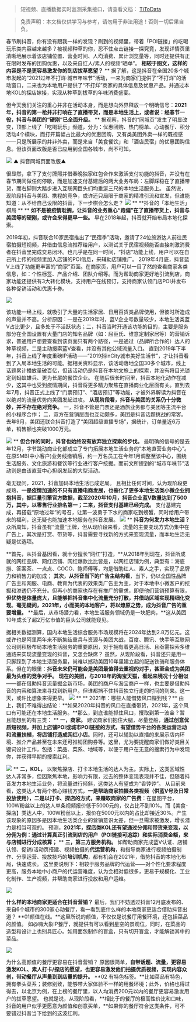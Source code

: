 > 短视频、直播数据实时监测采集接口，请查看文档： [TiToData](https://www.titodata.com?from=douyinarticle)

> 免责声明：本文档仅供学习与参考，请勿用于非法用途！否则一切后果自负。



春节刷抖音，你有没有跟我一样的发现？刷到的视频里，带着「POI链接」的吃喝玩乐类内容越来越多？被视频种草的你，忍不住点击链接一探究竟，发现详情页里清晰地展示着该店铺位置、营业时间、人均消费、累计浏览量等，同时还提供有正在限时发布的团购优惠，以及来自红人/素人的视频“晒单”。
**相较于图文，这样的内容是不是更容易激发你的到店拔草愿望？**
**
据了解，这是抖音在全国20多个城市发起的“2021过年不打烊·城市年味节”活动，一来为商家们提供了“不打烊”的活动窗口，二来也为本地用户提供了“不打烊”商家的具体信息及优惠产品。并通过本地KOL的探店嫁接，实现从种草到拔草的年味消费盛宴。


但今天我们关注的重心并非在活动本身，而是想向外界释放一个明确信号：**2021年，抖音的第一枪并非打响在了直播带货，而是本地生活上，或者说：经春节一役，抖音与美团的“硬刚”已全面升级。**
**
据观察，抖音的“同城页”发生了明显改变，顶部上线了「吃喝玩乐」频道，分为：优惠团购、热门榜单、心动餐厅、积分活动4个模块，而打开篇幅占比最大的优惠团购，又有类美团外卖一样的既视感——只是所展示的并非外卖，而是来自「美食餐饮」和「酒店民宿」的优惠团购信息。但该页面改版是否已应用到全国各城市，尚不可知。

![](https://cdn.nlark.com/yuque/0/2021/webp/97322/1615088140419-8c3488d6-bd46-46d3-be55-c3e51898fdb5.webp#align=left&display=inline&height=449&margin=%5Bobject%20Object%5D&originHeight=752&originWidth=1080&size=0&status=done&style=none&width=645)
▲ 抖音同城页面改版▲ 

很显然，拿下了支付牌照并借春晚独家红包合作来激活支付功能的抖音，并没有在春节期间做任何停歇，而是加速支付基建后的两大业务布局：左脚踩稳在了直播带货，而右脚则大踏步进入互联网巨头们均垂涎三尺的本地生活服务上。 虽然说，现阶段抖音与美团、携程的竞争，或许还只局限于商家的精准引流和宣发，但谁能知道：从不给自己设限的抖音，下一步棋会怎么走？
![](https://cdn.nlark.com/yuque/0/2021/webp/97322/1615088140401-41e83606-9019-49c8-a812-95cd7193ff36.webp#align=left&display=inline&height=154&margin=%5Bobject%20Object%5D&originHeight=134&originWidth=560&size=0&status=done&style=none&width=645)
**
**抖音的「本地生活」棋局
**
**
**如不是被疫情耽搁，让抖音的业务重心“跑偏”在了直播带货上，抖音与美团等的硬刚，或许会来得更早一些。**
早在2018年起，抖音就开始布局本地化探索。

2019年初，抖音联合10家民宿推出了“民宿季”活动，邀请了24位旅游达人前往民宿拍摄短视频，并借由信息流推荐给用户，以测试关于民宿视频能否直接刺激消费者在抖音里完成交易闭环。也几乎是在同一时间，“抖店”功能上线，用户可以在自己所上传的视频里加入店铺的POI信息，来辅助店铺推广。 2019年4月底，抖音蓝V上线了功能更丰富的“商家”页面。在商家页，用户可以一目了然的查看商家各类信息，如：个性标签、产品介绍、团队介绍等。而为帮助商家更好地引流到店，商家功能还提供有3大转化模块，支持用户在线预订，支持商家认领门店POI并发布各种促销活动和优惠卡券。

![](https://cdn.nlark.com/yuque/0/2021/webp/97322/1615088140392-bc3aefdc-a0e0-4b0d-ad33-c650dd2fe866.webp#align=left&display=inline&height=586&margin=%5Bobject%20Object%5D&originHeight=808&originWidth=889&size=0&status=done&style=none&width=645)


该功能一经上线，就吸引了大量的生活家居、日用百货类品牌使用，但彼时所造成的声量并不高。分析原因：一是在2019年时，蓝V企业号数量较少，本地生活类蓝V占比更少，且多处于不活跃状态；二，抖音当时开通该功能的目的，主要是服务部分在全国设置有大量门店的知名品牌（如：屈臣氏、维意定制家居等）的营销诉求，普通用户想要查看到该页面只有两个路径，一是通过（品牌所合作的）达人的种草视频，二是主动搜索蓝V查看，并没有其他公域流量入口。 直到2019年下半年，抖音上线了年度重磅IP活动——“2019抖inCity城市美好生活节”，才让抖音看到了入局本地生活的可能。据相关资料显示，该活动落地全国30多个城市，线上话题累计播放量破百亿，但该活动仍是抖音在本地文旅上的探索，并没有将目光锁定到蚂蚁雄兵、更为长尾的餐饮企业。 在随后很长时间里，抖音本地化动作在减少，这其中也受到疫情期间，抖音将更多精力聚焦在直播商业化层面有关。直到去年7月，抖音正式上线了“门票预订”、“酒店预订”等功能，才被外界解读为抖音在以绝对的流量优势向美团发起进攻。
**从现阶段看，抖音与美团的关系仍十分微妙，并不存在绝对竞争。**
一，抖音不管是门票还是酒旅业务都与美团等主流平台的小程序合作；
二，双方在营销层面也互动颇多，美团是抖音话题挑战的常客。去年9月，美团还联合抖音打造了“美团超级直播专场”，据统计，订单量近6万单，销售额也突破1000万元。

**![](https://cdn.nlark.com/yuque/0/2021/webp/97322/1615088140477-d4f16957-fb50-4f90-ab28-8f00932f3d0f.webp#align=left&display=inline&height=563&margin=%5Bobject%20Object%5D&originHeight=628&originWidth=720&size=0&status=done&style=none&width=645)**
**
**但合作的同时，抖音也始终没有放弃独立探索的步伐。**
最明确的信号的是去年12月，字节跳动商业化部成立了专门拓展本地生活业务的“本地直营业务中心”。在原SMB(中小客户)业务线撤销后，约一万名员工在今年1月调整至该中心，围绕生活服务、文化旅游和餐饮等行业进行客户挖掘。而前文所提到的“城市年味节”活动则是由该直营中心担纲发起的大型活动。

毫无疑问，2021，抖音加码本地生活已成定局。
且相比任何时间，认为现阶段更成熟，**一是疫情加速的不只有直播电商发展，也催化了更多本地生活类小微企业拥抱抖音，据巨量引擎官方数据，截至2020年10月，抖音企业蓝V数量达到了500万，其中，以零售行业排名第一；二来，抖音支付基建已经完成。**
支付基建完成，再搭载“原地过年”的号召，让第一波勇于下水的商家吃到螃蟹，同时给用户带来的福利，这无疑也能加速本地服务在抖音发展。
![](https://cdn.nlark.com/yuque/0/2021/webp/97322/1615088140400-99be029e-cb12-4463-9750-a5a6c5609d49.webp#align=left&display=inline&height=154&margin=%5Bobject%20Object%5D&originHeight=134&originWidth=560&size=0&status=done&style=none&width=645)
**
**抖音为何发力本地生活？**
众所周知，抖音虽有“流量”王牌，但从现阶段来看，流量的主要变现方式仍集中在广告上，其次是打赏、带货等，抖音需要寻找新的方式来变现流量，而本地生活无疑是优选项。


**首先，从抖音基因看，就十分擅长“网红”打造，**从2018年到现在，抖音所成就的网红品牌、网红店铺、网红爆款比比皆是，以网红店铺为例，典型有：海底捞、答案茶、一点点、COCO、鲍师傅等，均是借助红人、素人之手，实现了品牌力和销售力的加成；
**其次，从抖音当下的广告主结构看**，当下，仍以全国性品牌广告主和网服、电商、教育为代表的效果类广告主为主，对于本地中小微客户的挖掘和渗透仍不充分。但再小的商家也存在有推广的需求，即便他们营销预算有限，**但优势是体量庞大，且能够把抖音集中化流量充分打散，并借助区域实现精细化变现**。**毫无疑问，2021年，小而美的本地客户，将以燎原之势，成为抖音广告的重要增量。** **最后，从市场潜力看，本地生活服务领域仍是一块肥肉，**这从美团10年成长了超2万亿市值的巨头公司就能窥见。

据相关数据测算，国内本地生活综合服务市场规模将在2024年达到2.8万亿元。这或许也是阿里两年来不断集结重兵与资源与美团大战，百度、腾讯、快手等互联网公司则积极布局本地生活服务的重要原因，对于拥有着更高日活、且亟需探索多维通路来实现流量变现的抖音，又怎会缺席？ 虽然，从现阶段看，抖音还只是用一只脚踩到了本地生活服务里，尚难以撼动美团10年里建立起的配送铁骑和服务体系。但在的眼里：**抖音未来仍可能会是美团最值得去重视的对手，甚至会成为美团最为头疼的竞争对手。** **现在的美团，与2018年的淘宝天猫，看起来境况十分相似**——都在借助抖音流量掘金新市场，美团的商户与淘宝商户一样，也主要是借助抖音的内容和算法来寻找到新用户。但谁都挡不住抖音独立行走的时间的到来。这一天，或许比想象来得更早。
![](https://cdn.nlark.com/yuque/0/2021/webp/97322/1615088140400-99be029e-cb12-4463-9750-a5a6c5609d49.webp#align=left&display=inline&height=154&margin=%5Bobject%20Object%5D&originHeight=134&originWidth=560&size=0&status=done&style=none&width=645)
**
** 2021年：哪些人能借势风口赚到钱？**
由上，我们不难得出结论：**如果2020年抖音的风口在直播带货，2021年，这个风口有可能还在本地生活服务。**那么，到底谁能抓住风口，攫取到第一波金？暂且能想到的有三类：
**
**一，商家。**
建议商家们抱住大腿，尽量登船，**通过创意优质短视频，并加上店铺POI或城市POI链接的方式，有望借势平台的各类运营活动和流量扶植，将店铺打造成网红小店**。同时，还可以辅助以直播的来展示店内环境、推介产品甚至在未来还可推销团购券等。这里，尤为要提醒商家们做好类目关键词设计工作，包括：菜品、菜系、地域等，以便于用户在无意的搜索行为中发现你，并获得早期的搜索红利。

![](https://cdn.nlark.com/yuque/0/2021/webp/97322/1615088140437-b2751167-45e9-4efa-a3be-3f26f68c6cf4.webp#align=left&display=inline&height=674&margin=%5Bobject%20Object%5D&originHeight=1092&originWidth=1045&size=0&status=done&style=none&width=645)
**
**二，KOL，**
以聚焦探店、打卡本地生活的达人为主。实际上，这类区域性达人非常多，但因聚焦本地，影响力有限，过去的整体变现表现并不佳，但随着抖音发力本地生活业务，将流量进行倾斜，这类达人有望成为“香饽饽”。
从目前来看，这类达人有两个核心赚钱方式，**一是帮助商家拍摄各类视频（供蓝V号及日常投放使用），二是以打卡、探店的方式，来赚取商家的广告费**：在星图平台，100W粉丝以上的达人单条视频报价低于5000元的，仅占比不到10%。而【美食-探店】类达人中，100W粉丝以上，报价在5000元以内的占比却接近30%。产生该现象的原因多是因本地生活类企业的营销意识太差，但一旦需求被激发，增长潜力是相当可观的。
预测，**2021年，探店类KOL还有望通过分佣和带货来变现，以分佣为例：通过计算真正引流到店的用户（POI链接可追踪）和实际消费金额，来与店铺进行分成核算；**
**
**三，第三方服务机构。**
如帮助商家完成蓝V认证、店铺认领、促销/活动页搭建、视频拍摄的**代运营机构**，和指导商家进行视频拍摄制作、分享运营、投放技巧的**培训机构**，都有机会在2021年，借势抖音的本地化布局，快速成长。
这里要说明下：相较于服务品牌的代运营——对个性化要求程度更高，服务本地中小商户的代运营难度，认为会相对低很多，更易于规模化、工业化制作、生产视频，并帮助商家进行投放和用户运维。

![](https://cdn.nlark.com/yuque/0/2021/webp/97322/1615088140400-99be029e-cb12-4463-9750-a5a6c5609d49.webp#align=left&display=inline&height=154&margin=%5Bobject%20Object%5D&originHeight=134&originWidth=560&size=0&status=done&style=none&width=645)


**什么样的本地商家更适合在抖音营销？** 最后，我们不妨透过抖音12月底发布的、来自6个城市的300家心动餐厅，看一看到底什么样的本地商家更适合借助抖音出道？ **01颜值在线。**这里所说的颜值，不仅仅是说餐厅用餐环境，还包括菜品的颜值。 如@嗨大象IP餐厅，就提供有可以看到星空的景观位，同时，在菜品的造型和设计上也别具匠心。如用面包制作的盲盒，只有切开盲盒，才能解锁其中的菜品。

![](https://cdn.nlark.com/yuque/0/2021/webp/97322/1615088140387-92d6aec3-901e-47c0-9c0f-764dca82d914.webp#align=left&display=inline&height=449&margin=%5Bobject%20Object%5D&originHeight=752&originWidth=1080&size=0&status=done&style=none&width=645)



为什么高颜值的餐厅更容易在抖音营销？
原因很简单，**自带话题、流量，更容易激发KOL、素人打卡/探店的愿望，也更容易激发他们拍摄优质视频，实现内容众创，带动餐厅从声量到到店量的提升。** **02 有特色标签。**比如菜品有特色，拥有拳头菜系；装修别致，能够带大家体验不一样的用餐环境；此外，价格也得过得去，以北京为例，在上榜的餐厅里，以人均消费200元以内的餐厅更容易激发用户的拔草愿望。 也就是说，从现阶段看，**相比于的餐厅的极高性价比和口味，抖音的用户似乎更愿意为颜值和创意买单，**如果你的餐厅符合这类条件，可不要错过抖音当下给到的这波红利。
